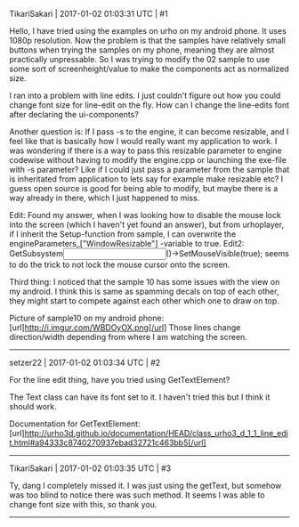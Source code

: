 TikariSakari | 2017-01-02 01:03:31 UTC | #1

Hello, I have tried using the examples on urho on my android phone. It uses 1080p resolution. Now the problem is that the samples have relatively small buttons when trying the samples on my phone, meaning they are almost practically unpressable. So I was trying to modify the 02 sample to use some sort of screenheight/value to make the components act as normalized size.

I ran into a problem with line edits. I just couldn't figure out how you could change font size for line-edit on the fly. How can I change the line-edits font after declaring the ui-components?

Another question is: If I pass -s to the engine, it can become resizable, and I feel like that is basically how I would really want my application to work. I was wondering if there is a way to pass this resizable parameter to engine codewise without having to modify the engine.cpp or launching the exe-file with -s parameter? Like if I could just pass a parameter from the sample that is inheritated from application to lets say for example make resizable etc? I guess open source is good for being able to modify, but maybe there is a way already in there, which I just happened to miss.

Edit: Found my answer, when I was looking how to disable the mouse lock into the screen (which I haven't yet found an answer), but from urhoplayer, if I inherit the Setup-function from sample, I can overwrite the engineParameters_["WindowResizable"] -variable to true.
Edit2: GetSubsystem<Input>()->SetMouseVisible(true); seems to do the trick to not lock the mouse cursor onto the screen.

Third thing: 
I noticed that the sample 10 has some issues with the view on my android. I think this is same as spamming decals on top of each other, they might start to compete against each other which one to draw on top.

Picture of sample10 on my android phone:
[url]http://i.imgur.com/WBDOyOX.png[/url]
Those lines change direction/width depending from where I am watching the screen.

-------------------------

setzer22 | 2017-01-02 01:03:34 UTC | #2

For the line edit thing, have you tried using GetTextElement? 

The Text class can have its font set to it. I haven't tried this but I think it should work.

Documentation for GetTextElement: [url]http://urho3d.github.io/documentation/HEAD/class_urho3_d_1_1_line_edit.html#a94333c8740270937ebad32721c463bb5[/url]

-------------------------

TikariSakari | 2017-01-02 01:03:35 UTC | #3

Ty, dang I completely missed it. I was just using the getText, but somehow was too blind to notice there was such method. It seems I was able to change font size with this, so thank you.

-------------------------

